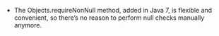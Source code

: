 * The Objects.requireNonNull method, added in Java 7, is flexible and convenient, so there’s no reason to perform null checks manually anymore. 

